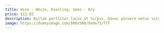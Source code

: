 ```yaml
---
title: Wine - White, Riesling, Semi - Dry
price: $11.02
description: Nullam porttitor lacus at turpis. Donec posuere metus vitae ipsum. Aliquam non mauris.
image: https://dummyimage.com/800x500/9ede73/fff
---
```

